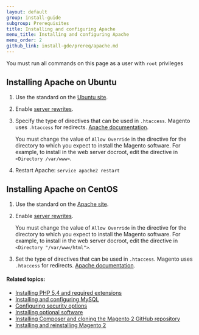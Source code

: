 ```yaml
---
layout: default
group: install-guide
subgroup: Prerequisites
title: Installing and configuring Apache
menu_title: Installing and configuring Apache
menu_order: 2
github_link: install-gde/prereq/apache.md
---
```


<div class="bs-callout bs-callout-info" id="info">
  <p>You must run all commands on this page as a user with <code>root</code> privileges</p>
</div>

<h2 id="install-prereq-apache-ubuntu">Installing Apache on Ubuntu</h2>

1.	Use the standard on the <a href="https://help.ubuntu.com/10.04/serverguide/httpd.html" target="_blank">Ubuntu site</a>.
2.	Enable <a href="http://askubuntu.com/questions/48362/how-to-enable-mod-rewrite-in-apache" target="_blank">server rewrites</a>.
3.	Specify the type of directives that can be used in `.htaccess`. Magento uses `.htaccess` for redirects. <a href="http://httpd.apache.org/docs/2.2/mod/core.html#allowoverride" target="_blank">Apache documentation</a>.

	<div class="bs-callout bs-callout-info" id="info">
		<p>You must change the value of <code>Allow Override</code> in the directive for the directory to which you expect to install the Magento software. For example, to install in the web server docroot, edit the directive in <code>&lt;Directory /var/www></code>.
	</div>

4.	Restart Apache: `service apache2 restart`

<h2 id="install-prereq-apache-centos">Installing Apache on CentOS</h2>

1.	Use the standard on the <a href="http://httpd.apache.org/docs/2.4/platform/rpm.html" target="_blank">Apache site</a>.
2.	Enable <a href="http://unix.stackexchange.com/questions/57946/enable-apache-mod-rewrites-to-load-clean-urls" target="_blank">server rewrites</a>.

	<div class="bs-callout bs-callout-info" id="info">
		<p>You must change the value of <code>Allow Override</code> in the directive for the directory to which you expect to install the Magento software. For example, to install in the web server docroot, edit the directive in <code>&lt;Directory "/var/www/html"></code>.
	</div>

2.	Set the type of directives that can be used in `.htaccess`. Magento uses `.htaccess` for redirects. <a href="http://httpd.apache.org/docs/2.2/mod/core.html#allowoverride" target="_blank">Apache documentation</a>.


#### Related topics:

*	<a href="{{ site.gdeurl }}install-gde/prereq/php.html">Installing PHP 5.4 and required extensions</a>
*	<a href="{{ site.gdeurl }}install-gde/prereq/mysql.html">Installing and configuring MySQL</a>
*	<a href="{{ site.gdeurl }}install-gde/prereq/security.html">Configuring security options</a>
*	<a href="{{ site.gdeurl }}install-gde/prereq/optional.html">Installing optional software</a>
*	<a href="{{ site.gdeurl }}install-gde/install/composer-clone.html">Installing Composer and cloning the Magento 2 GitHub repository</a>
*	<a href="{{ site.gdeurl }}install-gde/install/install.html">Installing and reinstalling Magento 2</a>
